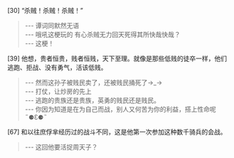 
[30] “杀贼！杀贼！杀贼！”
>--- 谭词同默然无语<br>
>--- 哦吼这梗玩的
有心杀贼无力回天死得其所快哉快哉？<br>
>--- 这梗！<br>

[39] 他想，贵者恒贵，贱者恒贱，天下至理。就像是那些低贱的徒卒一样，他们逃跑、拒战、没有勇气，活该低贱。
>--- 然而这孙子被贱民卖了，还被贱民捅死了→_→<br>
>--- 打仗，让炒房的先上<br>
>--- 逃跑的贵族还是贵族，英勇的贱民还是贱民。<br>
>--- 你因为知道是在为自己而战，别人又何苦为你的利益，搭上性命呢˶⚈Ɛ⚈˵<br>

[67] 和以往庶俘芈经历过的战斗不同，这是他第一次参加这种数千骑兵的会战。
>--- 这回他要活捉周天子？<br>
